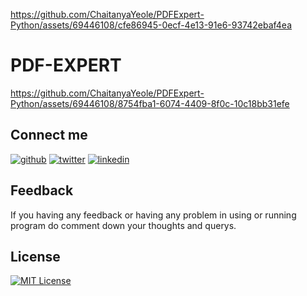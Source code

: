 
https://github.com/ChaitanyaYeole/PDFExpert-Python/assets/69446108/cfe86945-0ecf-4e13-91e6-93742ebaf4ea
# PDF-EXPERT



https://github.com/ChaitanyaYeole/PDFExpert-Python/assets/69446108/8754fba1-6074-4409-8f0c-10c18bb31efe


## Connect me



[![github](https://img.shields.io/badge/Github-000?style=for-the-badge&logo=github&logoColor=white)](https://github.com/ChaitanyaYeole)
[![twitter](https://img.shields.io/badge/twitter-1DA1F2?style=for-the-badge&logo=twitter&logoColor=white)](https://twitter.com/chaitanyayeole7)
[![linkedin](https://img.shields.io/badge/linkedin-0A66C2?style=for-the-badge&logo=linkedin&logoColor=white)](https://www.linkedin.com/in/chaitnyayeole/)



## Feedback

If you having any feedback or having any problem in using or running program do comment down your thoughts and querys.


## License

[![MIT License](https://img.shields.io/badge/License-MIT-green.svg)](https://choosealicense.com/licenses/mit/)


